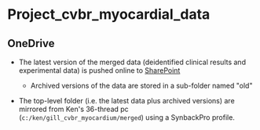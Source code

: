 # Project_cvbr_myocardial_data

## OneDrive

+ The latest version of the merged data (deidentified clinical results and experimental data) is pushed online to [SharePoint](https://luky.sharepoint.com/:f:/r/sites/CampbellLab/Shared%20Documents/Labdata/cardiac_biobank/human_database?csf=1&web=1&e=hLCfCl)
  + Archived versions of the data are stored in a sub-folder named "old"

+ The top-level folder (i.e. the latest data plus archived versions) are mirrored from Ken's 36-thread pc (`c:/ken/gill_cvbr_myocardium/merged`) using a SynbackPro profile.
